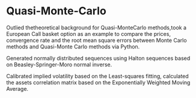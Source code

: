 # Quasi-Monte-Carlo

Outlied thetheoretical background for Quasi-MonteCarlo methods,took a European Call basket option as an example to compare the prices, convergence rate and the root mean square errors between Monte Carlo methods and Quasi-Monte Carlo methods via Python.

Generated normally distributed sequences using Halton sequences based on Beasley-Springer-Moro normal inverse.

Calibrated implied volatility based on the Least-squares fitting, calculated the assets correlation matrix based on the Exponentially Weighted Moving Average.
